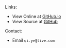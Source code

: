 Links:

- View Online at [GitHub.io](https://huegoxaga.github.io/notes/)
- View Source at [GitHub](https://github.com/huegoxaga)

Contact:

- Email `qi.ye@live.com`
